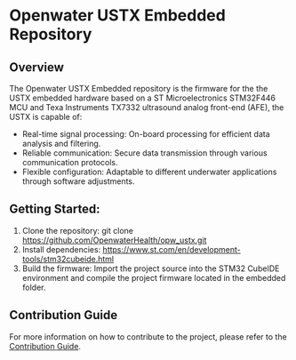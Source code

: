 # Openwater USTX Embedded Repository

## Overview

The Openwater USTX Embedded repository is the firmware for the the USTX embedded hardware based on a ST Microelectronics STM32F446 MCU and Texa Instruments TX7332 ultrasound analog front-end (AFE), the USTX is capable of:

- Real-time signal processing: On-board processing for efficient data analysis and filtering.
- Reliable communication: Secure data transmission through various communication protocols.
- Flexible configuration: Adaptable to different underwater applications through software adjustments.

## Getting Started:

1. Clone the repository: git clone https://github.com/OpenwaterHealth/opw_ustx.git
2. Install dependencies: https://www.st.com/en/development-tools/stm32cubeide.html
3. Build the firmware: Import the project source into the STM32 CubeIDE environment and compile the project firmware located in the embedded folder.


## Contribution Guide

For more information on how to contribute to the project, please refer to the [Contribution Guide](CONTRIBUTING.md).